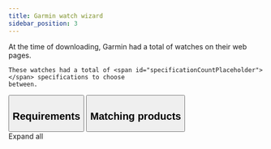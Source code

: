 ```yaml
---
title: Garmin watch wizard
sidebar_position: 3
---
```

<div>
    At the time of downloading, Garmin had a total of 
    <span id="productCountPlaceholder"></span> watches on their web pages.

    These watches had a total of <span id="specificationCountPlaceholder"></span> specifications to choose
    between.
</div>

<div className="tab">
  <button className="tablinks" data-page="Page1" id="defaultOpen">
  <h2 id="requirements-title">Requirements<span id="numberOfUniqueSpecs" classNmae="garminbadgehidden"></span></h2>
  </button>
  <button className="tablinks" data-page="Page2"><h2>Matching products<span id="matchingProducts" className="garminbadgehidden"></span></h2></button>
</div>

<div id="Page1" className="tabcontent">
    <span id="expand-all-button"> Expand all</span>
    <div id="garmin"></div>
</div>

<div id="Page2" className="tabcontent">
    <div id="garmin-result"></div>
</div>

